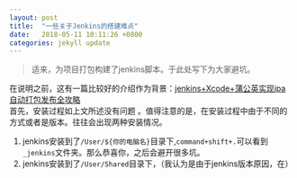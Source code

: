 ```yaml
---
layout: post
title:  "一些关于Jenkins的搭建难点"
date:   2018-05-11 10:11:26 +0800
categories: jekyll update
---
```

>适来，为项目打包构建了jenkins脚本。于此处写下为大家避坑。    

 在说明之前，这有一篇比较好的介绍作为背景：[jenkins+Xcode+蒲公英实现ipa自动打包发布全攻略](https://www.jianshu.com/p/ed124917d6c6)  
 首先，安装过程如上文所述没有问题 。值得注意的是，在安装过程中由于不同的方式或者是版本。往往会出现两种安装情况。  
1. jenkins安装到了`/User/${你的电脑名}`目录下,`command+shift+.`可以看到`_jenkins`文件夹。那么恭喜你，之后会避开很多坑。
2. jenkins安装到了`/User/Shared`目录下，（我认为是由于jenkins版本原因，在）




